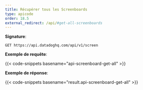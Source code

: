 ```yaml
---
title: Récupérer tous les Screenboards
type: apicode
order: 18.5
external_redirect: /api/#get-all-screenboards
---
```


**Signature**:

`GET https://api.datadoghq.com/api/v1/screen`

**Exemple de requête**:

{{< code-snippets basename="api-screenboard-get-all" >}}

**Exemple de réponse**:

{{< code-snippets basename="result.api-screenboard-get-all" >}}

